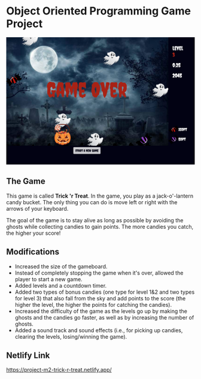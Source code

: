 # Object Oriented Programming Game Project

<p align="center"><img src="./images/Trick-r'-Treat screenshot.png"></p>

## The Game

This game is called **Trick 'r Treat**. In the game, you play as a jack-o'-lantern candy bucket. The only thing you can do is move left or right with the arrows of your keyboard.

The goal of the game is to stay alive as long as possible by avoiding the ghosts while collecting candies to gain points. The more candies you catch, the higher your score!

## Modifications
- Increased the size of the gameboard.
- Instead of completely stopping the game when it's over, allowed the player to start a new game.
- Added levels and a countdown timer.
- Added two types of bonus candies (one type for level 1&2 and two types for level 3) that also fall from the sky and add points to the score (the higher the level, the higher the points for catching the candies).
- Increased the difficulty of the game as the levels go up by making the ghosts and the candies go faster, as well as by increasing the number of ghosts.
- Added a sound track and sound effects (i.e., for picking up candies, clearing the levels, losing/winning the game).

## Netlify Link
https://project-m2-trick-r-treat.netlify.app/
